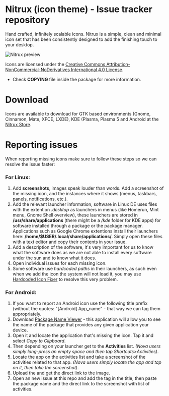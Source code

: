 Nitrux (icon theme) - Issue tracker repository
============

Hand crafted, infinitely scalable icons. Nitrux is a simple, clean and minimal icon set that has been consistently designed to add the finishing touch to your desktop.

![Nitrux preview](http://fc03.deviantart.net/fs70/f/2013/360/b/7/nitrux_by_deviantn7k1-d4utllr.png "Hand crafted, infinitely scalable icons.")

Icons are licensed under the [Creative Commons Attribution-NonCommercial-NoDerivatives International 4.0 License](https://creativecommons.org/licenses/by-nc-nd/4.0/).

* Check **COPYING** file inside the package for more information.

Download
========

Icons are available to download for GTK based environments (Gnome, Cinnamon, Mate, XFCE, LXDE), KDE (Plasma, Plasma 5 and Android at the [Nitrux Store](http://nitrux.in/store).

Reporting issues
================

When reporting missing icons make sure to follow these steps so we can resolve the issue faster:

### For Linux:

1. Add **screenshots**, images speak louder than words. Add a screenshot of the missing icon, and the instances where it shows (menus, taskbars, panels, notifications, etc.).
2. Add the relevant launcher information, software in Linux DE uses files with the extention *.desktop* as launchers in menus (like Homerun, Mint menu, Gnome Shell overview), these launchers are stored in **/usr/share/applications** (there might be a */kde* folder for KDE apps) for software installed through a package or the package manager. Applications such as Google Chrome extentions install their launchers here: **/home/$USER/.local/share/applications/**. Simply open these files with a text editor and copy their contents in your issue.
3. Add a description of the software, it's very important for us to know what the software does as we are not able to install every software under the sun and to know what it does.
4. Open individual issues for each missing icon.
5. Some software use *hardcoded paths* in their launchers, as such even when we add the icon the system will not load it, you may use [Hardcoded Icon Fixer](https://github.com/Foggalong/hardcode-fixer) to resolve this very problem.

### For Android:

1. If you want to report an Android icon use the following title prefix (without the quotes: "[Android] App_name" - that way we can tag them appropriately.
2. Download [Package Name Viewer](https://play.google.com/store/apps/details?id=com.gijoon.pkgnameviewer) - this application will allow you to see the name of the package that provides any given application your device.
3. Open it and locate the application that's missing the icon. Tap it and select *Copy to Clipboard*.
4. Then depending on your launcher get to the **Activities** list. *(Nova users simply long-press an empty space and then tap *Shortcuts*>*Activities*)*.
5. Locate the app on the activities list and take a screenshot of the activities related to that app. *(Nova users simply locate the app and tap on it, then take the screenshot)*.
6. Upload the and get the direct link to the image.
7. Open an new issue at this repo and add the tag in the title, then paste the package name and the direct link to the screenshot with list of activities.
